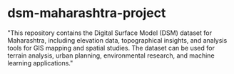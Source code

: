 # dsm-maharashtra-project
"This repository contains the Digital Surface Model (DSM) dataset for Maharashtra, including elevation data, topographical insights, and analysis tools for GIS mapping and spatial studies. The dataset can be used for terrain analysis, urban planning, environmental research, and machine learning applications."
